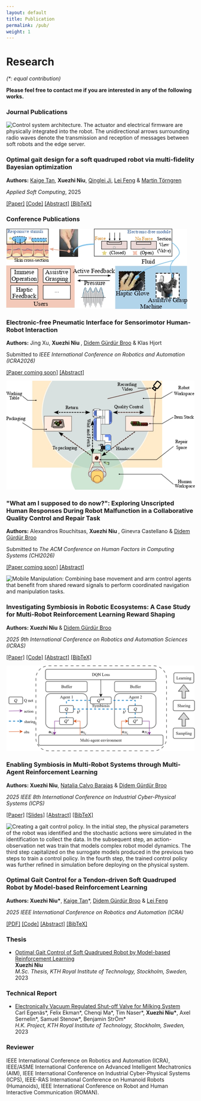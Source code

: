 ```yaml
---
layout: default
title: Publication
permalink: /pub/
weight: 1
---
```


# Research
*(\*: equal contribution)*

**Please feel free to contact me if you are interested in any of the following works.**

### Journal Publications

<div class="pub-entry">
  <img src="https://ars.els-cdn.com/content/image/1-s2.0-S1568494624013425-gr4.jpg" alt="Control system architecture. The actuator and electrical firmware are physically integrated into the robot. The unidirectional arrows surrounding radio waves denote the transmission and reception of messages between soft robots and the edge server." class="pub-thumb">
  <div class="pub-text">
    <h3>Optimal gait design for a soft quadruped robot via multi-fidelity Bayesian optimization</h3>
    <p><strong>Authors:</strong> <a href="https://kaigetan.github.io/">Kaige Tan</a>, <strong>Xuezhi Niu</strong>, <a href="https://qinglei.tech/">Qinglei Ji</a>, <a href="https://www.kth.se/profile/lfeng">Lei Feng</a> & <a href="https://www.kth.se/profile/martint">Martin Törngren</a></p>
    <p><em>Applied Soft Computing</em>, 2025</p>
    <p class="pub-links">
      <a href="https://doi.org/10.1016/j.asoc.2024.112568">[Paper]</a>
      <a href="https://github.com/KaigeTan/MFBO_KTH">[Code]</a>
      <a href="#" class="toggle" data-target="abs-asoc">[Abstract]</a>
      <a href="#" class="toggle" data-target="bib-asoc">[BibTeX]</a>
    </p>
    <div class="pub-toggle-container">
			<div id="abs-asoc" class="toggle-target" hidden>
        <div class="pub-abs-body">
          This study focuses on the locomotion capability improvement in a tendon-driven soft quadruped robot through an online adaptive learning approach. Leveraging the inverse kinematics model of the soft quadruped robot, we employ a central pattern generator to design a parametric gait pattern, and use Bayesian optimization (BO) to find the optimal parameters. Further, to address the challenges of modeling discrepancies, we implement a multi-fidelity BO approach, combining data from both simulation and physical experiments throughout training and optimization. This strategy enables the adaptive refinement of the gait pattern and ensures a smooth transition from simulation to real-world deployment for the controller. Compared to previous result using a fixed gait pattern, the multi-fidelity BO approach improves the robot’s average walking speed from 0.14 m/s to <strong>0.214 m/s</strong>, an increase of <strong>52.7%</strong>. Moreover, we integrate a computational task off-loading architecture by edge computing, which reduces the onboard computational and memory overhead, to improve real-time control performance and facilitate an effective online learning process. The proposed approach successfully achieves optimal walking gait design for physical deployment with high efficiency, effectively addressing challenges related to the reality gap in soft robotics.
        </div>
      </div>
      <div id="bib-asoc" class="toggle-target" hidden>
        <div class="pub-bib-body">
            <button class="copy-bib" data-copy="#bib-text-asoc" aria-label="Copy BibTeX">📋</button>
            <pre><code id="bib-text-asoc">@article{TAN2025112568,
  title = {Optimal gait design for a soft quadruped robot via multi-fidelity Bayesian optimization},
  journal = {Applied Soft Computing},
  volume = {169},
  pages = {112568},
  year = {2025},
  issn = {1568-4946},
  doi = {https://doi.org/10.1016/j.asoc.2024.112568},
  url = {https://www.sciencedirect.com/science/article/pii/S1568494624013425},
  author = {Kaige Tan and Xuezhi Niu and Qinglei Ji and Lei Feng and Martin Törngren},
}</code></pre>
        </div>
      </div>
    </div>
  </div>
</div>

### Conference Publications

<div class="pub-entry">
  <img src="../files/icra2026.jpg" alt="Electronic-free pneumatic interface for sensorimotor concept. Mechanical forces at the robotic gripper generate force that actuate soft components worn by the user, enabling both sensing and actuation through purely pneumatics." class="pub-thumb">
  <div class="pub-text">
    <h3>Electronic-free Pneumatic Interface for Sensorimotor Human-Robot Interaction</h3>
    <p><strong>Authors:</strong> Jing Xu, <strong>Xuezhi Niu </strong>, <a href="https://didemgurdur.com/">Didem Gürdür Broo</a> & Klas Hjort</p>
    <p>Submitted to <em>IEEE International Conference on Robotics and Automation (ICRA2026)</em></p>
    <p class="pub-links">
      <a href="#">[Paper coming soon]</a>
      <!-- <a href="https://github.com/Cyber-physical-Systems-Lab/RewMARL">[Code]</a> -->
      <a href="#" class="toggle" data-target="abs-icra2026">[Abstract]</a>
      <!-- <a href="#" class="toggle" data-target="bib-icra2026">[BibTeX]</a> -->
    </p>
    <div class="pub-toggle-container">
			<div id="abs-icra2026" class="toggle-target" hidden>
        <div class="pub-abs-body">
          Most existing haptic interfaces for human-robot interaction rely on electronic components, which pose challenges in harsh environments and require complex control architectures. This paper presents a novel pneumatic interface that provides electronic-free sensorimotor functions, integrating both sensing and actuation using purely pneumatic principles. The key technical innovation is a pneumatic valve architecture that achieves direct mechanical-fluidic coupling between contact sensing and haptic actuation, eliminating the need for electronic sensors, digital processing, or continuous power supplies. The system operates through a closed-loop mechanism where pressure variations generated by contact forces directly regulate pneumatic valve states, which in turn actuate wearable soft components. System characterization experiments demonstrate consistent force activation thresholds and reliable valve switching behavior across varying contact conditions. The technical approach is validated through two proof-of-concept applications: a perceptive haptic glove and an assistive grasping system with human feedback. Preliminary user trials confirm functional performance and provide initial usability feedback, demonstrating the system's ability to convey tactile information for object discrimination and grasp control. This work establishes the technical feasibility of electronics-free sensorimotor coupling and opens new possibilities for potential advantages for haptic interfaces in challenging environments where conventional electronic systems cannot operate reliably.
        </div>
      </div>
      <!-- <div id="bib-icra2026" class="toggle-target" hidden>
        <div class="pub-bib-body">
            <button class="copy-bib" data-copy="#bib-text-icra2026" aria-label="Copy BibTeX">📋</button>
            <pre><code id="bib-text-icra2026">@INPROCEEDINGS{11108729,
  author={Niu, Xuezhi and Broo, Didem Gürdür},
  booktitle={2025 9th International Conference on Robotics and Automation Sciences (ICRAS)}, 
  title={Investigating Symbiosis in Robotic Ecosystems: A Case Study for Multi-Robot Reinforcement Learning Reward Shaping}, 
  year={2025},
  pages={112-117},
  doi={10.1109/ICRAS65818.2025.11108729}
}</code></pre>
        </div>
      </div> -->
    </div>
  </div>
</div>

<div class="pub-entry">
  <img src="../files/Chi.jpg" alt="The figure is a schematic of the collaborative experimental setup in a 4 × 4 m room. A 1.6 × 1.6 m working table sits in the room with the participant seated along the bottom edge facing upward toward the Dobot Nova 5 robotic arm fitted with a Robotiq 2F85 gripper in the near center. Four main areas are marked on the table: an item stack on the right, a central repair area, a small waiting area in the center, and a packaging area on the left. Green cubes indicate functional items moved directly to packaging; red cubes indicate faulty items handed over by the robot for repair and then returned to packaging after participant action. The robot workspace is shaded light blue, the human workspace light green, and the overlapping repair space highlighted between them to show the area of shared interaction. A fixed RGB camera is shown in the southwest corner of the room capturing the entire setup. Arrows in the diagram show the cobot’s movement between these zones and the handover points to the participant." class="pub-thumb">
  <div class="pub-text">
    <h3>"What am I supposed to do now?": Exploring Unscripted Human Responses During Robot Malfunction in a Collaborative Quality Control and Repair Task</h3>
    <p><strong>Authors:</strong> Alexandros Rouchitsas, <strong>Xuezhi Niu </strong>, Ginevra Castellano & <a href="https://didemgurdur.com/">Didem Gürdür Broo</a></p>
    <p>Submitted to <em>The ACM Conference on Human Factors in Computing Systems (CHI2026)</em></p>
    <p class="pub-links">
      <a href="#">[Paper coming soon]</a>
      <!-- <a href="https://github.com/Cyber-physical-Systems-Lab/RewMARL">[Code]</a> -->
      <a href="#" class="toggle" data-target="abs-chi">[Abstract]</a>
      <!-- <a href="#" class="toggle" data-target="bib-chi">[BibTeX]</a> -->
    </p>
    <div class="pub-toggle-container">
			<div id="abs-chi" class="toggle-target" hidden>
        <div class="pub-abs-body">
          Robot malfunctions are unavoidable in human–robot collaboration and oftentimes detrimental. Yet humans are rarely instructed on how to respond in such moments, leaving ample room for spontaneity and unpredictability. We studied 65 participants working alongside a collaborative robot under both normal operation and deliberate malfunction conditions. We analyzed unscripted vocal and action responses regarding situational awareness (SA)—whether malfunctions were noticed—and task-oriented response appropriateness—whether responses advanced or undermined the collaboration. During malfunctions, SA was nearly universal, as was frustration and confusion, yet appropriateness diverged sharply: 22 participants responded only productively, 7 only unproductively or counterproductively, 15 did both, while 20 attempted nothing whatsoever. Unscripted responses ranged from clarifying questions and corrective actions to sarcasm, comedic gestures, and erroneous markings. Our findings reveal a fragile link between SA and collaboration quality, highlighting the need for robot transparency, explainability and adaptability, so collaborators are actively supported when things fail.
        </div>
      </div>
      <!-- <div id="bib-chi" class="toggle-target" hidden>
        <div class="pub-bib-body">
            <button class="copy-bib" data-copy="#bib-text-chi" aria-label="Copy BibTeX">📋</button>
            <pre><code id="bib-text-chi">@INPROCEEDINGS{11108729,
  author={Niu, Xuezhi and Broo, Didem Gürdür},
  booktitle={2025 9th International Conference on Robotics and Automation Sciences (ICRAS)}, 
  title={Investigating Symbiosis in Robotic Ecosystems: A Case Study for Multi-Robot Reinforcement Learning Reward Shaping}, 
  year={2025},
  pages={112-117},
  doi={10.1109/ICRAS65818.2025.11108729}
}</code></pre>
        </div>
      </div> -->
    </div>
  </div>
</div>

<div class="pub-entry">
  <img src="https://github.com/Cyber-physical-Systems-Lab/RewMARL/raw/main/docs/MobileFranka.gif" alt="Mobile Manipulation: Combining base movement and arm control agents that benefit from shared reward signals to perform coordinated navigation and manipulation tasks." class="pub-thumb">
  <div class="pub-text">
    <h3>Investigating Symbiosis in Robotic Ecosystems: A Case Study for Multi-Robot Reinforcement Learning Reward Shaping</h3>
    <p><strong>Authors: Xuezhi Niu </strong> & <a href="https://didemgurdur.com/">Didem Gürdür Broo</a></p>
    <p><em>2025 9th International Conference on Robotics and Automation Sciences (ICRAS)</em></p>
    <p class="pub-links">
      <a href="https://doi.org/10.1109/ICRAS65818.2025.11108729">[Paper]</a>
      <a href="https://github.com/Cyber-physical-Systems-Lab/RewMARL">[Code]</a>
      <a href="#" class="toggle" data-target="abs-icras">[Abstract]</a>
      <a href="#" class="toggle" data-target="bib-icras">[BibTeX]</a>
    </p>
    <div class="pub-toggle-container">
			<div id="abs-icras" class="toggle-target" hidden>
        <div class="pub-abs-body">
          This paper presents a bio-inspired reward shaping approach for multi-agent reinforcement learning (MARL) in heterogeneous multi-robot systems, leveraging a formal symbiosis model to enhance cooperation. We categorize interactions based on mutualism, commensalism, and parasitism, introducing constructs such as graph models, state transition systems, and resource flow models to characterize inter-agent dependencies. By incorporating a taxonomy of symbiotic relationships into MARL, we define reward structures that reinforce cooperative behavior in complex tasks. Our experimental results demonstrate that while traditional rewards suffice for simple tasks like CartPendulum, mutualistic rewards provide qualitative benefits in high-dimensional tasks such as ShadowHand Object Passing and Mobile Manipulation, including increased learning stability, smoother convergence, and reduced performance variance. These findings suggest that symbiotic reward shaping provides a structured mechanism for enhancing multi-robot cooperation, with benefits that extend beyond numerical performance metrics. Future work should explore adaptive interaction mechanisms and generalization across diverse robotic applications.
        </div>
      </div>
      <div id="bib-icras" class="toggle-target" hidden>
        <div class="pub-bib-body">
            <button class="copy-bib" data-copy="#bib-text-icras" aria-label="Copy BibTeX">📋</button>
            <pre><code id="bib-text-icras">@INPROCEEDINGS{11108729,
  author={Niu, Xuezhi and Broo, Didem Gürdür},
  booktitle={2025 9th International Conference on Robotics and Automation Sciences (ICRAS)}, 
  title={Investigating Symbiosis in Robotic Ecosystems: A Case Study for Multi-Robot Reinforcement Learning Reward Shaping}, 
  year={2025},
  pages={112-117},
  doi={10.1109/ICRAS65818.2025.11108729}
}</code></pre>
        </div>
      </div>
    </div>
  </div>
</div>

<div class="pub-entry">
  <img src="../files/ICPS.png" alt="Agents share battery information through symbiosis connections (blue dashed lines) while maintaining individual Q-networks for local decision making. The framework integrates sampling from the environment (orange arrows), sharing of symbiotic information, and learning through DQN loss computation. Q and Q* represent online and target networks respectively, with individual buffers for experience replay." class="pub-thumb">
  <div class="pub-text">
    <h3>Enabling Symbiosis in Multi-Robot Systems through Multi-Agent Reinforcement Learning</h3>
    <p><strong>Authors: Xuezhi Niu</strong>, <a href="https://www.uu.se/kontakt-och-organisation/personal?query=N18-2159">Natalia Calvo Barajas</a> & <a href="https://didemgurdur.com/">Didem Gürdür Broo</a></p>
    <p><em>2025 IEEE 8th International Conference on Industrial Cyber-Physical Systems (ICPS)</em></p>
    <p class="pub-links">
      <a href="https://doi.org/10.1109/ICPS65515.2025.11087893">[Paper]</a>
      <a href="https://file.notion.so/f/f/5545e1f6-49ca-45ca-b96d-957713429775/51f981db-9e0a-402b-ae08-2314a84f12b7/ICPS.pdf?table=block&id=24cff393-81aa-80dc-848a-ff435141c55d&spaceId=5545e1f6-49ca-45ca-b96d-957713429775&expirationTimestamp=1755540000000&signature=yOne_zcBiqppKVPdnj_dP1wxnOnG-oeT3kPHgNMmM9I&downloadName=ICPS.pdf">[Slides]</a>
      <a href="#" class="toggle" data-target="abs-icps2025">[Abstract]</a>
      <a href="#" class="toggle" data-target="bib-icps2025">[BibTeX]</a>
    </p>
    <div class="pub-toggle-container">
			<div id="abs-icps2025" class="toggle-target" hidden>
        <div class="pub-abs-body">
          Current cyber-physical systems, including multi-robot systems, often fail to interoperate effectively, resulting in suboptimal performance, inefficient resource utilization, and poor resilience. Inspired by natural symbiotic relationships, such as tree-fungi networks, we propose an architecture that integrates ecological symbiosis principles into multi-robot system specifications. Specifically, we incorporate symbiotic principles into multiagent reinforcement learning (MARL) within a centralized training, decentralized execution framework. Comprehensive scenario-based evaluations in a simulated warehouse environment show that our symbiotic MARL framework improves system performance (<strong>10.7%</strong>) and resource utilization (<strong>13.81%</strong>) compared to non-symbiotic baselines. Agents dynamically adjust their behavior in response to environmental changes, ensuring continuous task execution, efficient navigation, and balanced energy use. These findings demonstrate that integrating ecological principles into MARL enhances the system's efficiency and performance. The framework's success in promoting sustainable resource usage while maintaining high task performance suggests broader applications across various cyber-physical domains where adaptive coordination is crucial.
        </div>
      </div>
      <div id="bib-icps2025" class="toggle-target" hidden>
        <div class="pub-bib-body">
            <button class="copy-bib" data-copy="#bib-text-icps2025" aria-label="Copy BibTeX">📋</button>
            <pre><code id="bib-text-icps2025">@INPROCEEDINGS{niu2025enabling,
  author={Niu, Xuezhi and Barajas, Natalia Calvo and Broo, Didem Gürdür},
  booktitle={2025 IEEE 8th International Conference on Industrial Cyber-Physical Systems (ICPS)}, 
  title={Enabling Symbiosis in Multi-Robot Systems Through Multi-Agent Reinforcement Learning}, 
  year={2025},
  pages={1-7},
  doi={10.1109/ICPS65515.2025.11087893}
}</code></pre>
        </div>
      </div>
    </div>
  </div>
</div>

<div class="pub-entry">
  <img src="https://github.com/n7729697/KTH-MasterThesis/raw/main/img/thumbnail.png" alt="Creating a gait control policy. In the initial step, the physical parameters of the robot was identified and the stochastic actions were simulated in the identification to collect the data. In the subsequent step, an action-observation net was train that models complex robot model dynamics. The third step capitalized on the surrogate models produced in the previous two steps to train a control policy. In the fourth step, the trained control policy was further refined in simulation before deploying on the physical system." class="pub-thumb">
  <div class="pub-text">
    <h3>Optimal Gait Control for a Tendon-driven Soft Quadruped Robot by Model-based Reinforcement Learning</h3>
    <p><strong>Authors: Xuezhi Niu*</strong>, <a href="https://kaigetan.github.io/">Kaige Tan</a>*, <a href="https://didemgurdur.com/">Didem Gürdür Broo</a> & <a href="https://www.kth.se/profile/lfeng">Lei Feng</a></p>
    <p><em>2025 IEEE International Conference on Robotics and Automation (ICRA)</em></p>
    <p class="pub-links">
      <a href="https://doi.org/10.1109/ICRA55743.2025.11128611">[PDF]</a>
      <a href="https://github.com/n7729697/KTH-MasterThesis">[Code]</a>
      <a href="#" class="toggle" data-target="abs-softq">[Abstract]</a>
      <a href="#" class="toggle" data-target="bib-softq">[BibTeX]</a>
    </p>
    <div class="pub-toggle-container">
			<div id="abs-softq" class="toggle-target" hidden>
        <div class="pub-abs-body">
          This study presents an innovative approach to optimal gait control for a soft quadruped robot enabled by four compressible tendon-driven soft actuators. Soft quadruped robots, compared to their rigid counterparts, are widely recognized for offering enhanced safety, lower weight, and simpler fabrication and control mechanisms. However, their highly deformable structure introduces nonlinear dynamics, making precise gait locomotion control complex. To solve this problem, we propose a novel model-based reinforcement learning (MBRL) method. The study employs a multi-stage approach, including state space restriction, data-driven surrogate model training, and MBRL development. Compared to benchmark methods, the proposed approach significantly improves the efficiency and performance of gait control policies. The developed policy is both robust and adaptable to the robot's deformable morphology. The study concludes by highlighting the practical applicability of these findings in real-world scenarios.
        </div>
      </div>
      <div id="bib-softq" class="toggle-target" hidden>
        <div class="pub-bib-body">
            <button class="copy-bib" data-copy="#bib-text-softq" aria-label="Copy BibTeX">📋</button>
            <pre><code id="bib-text-softq">@inproceedings{niu2025optimal,
	title     = {Optimal Gait Control for a Tendon-driven Soft Quadruped Robot by Model-based Reinforcement Learning},
	author    = {Niu, Xuezhi and Tan, Kaige and G{\"u}rd{\"u}r Broo, Didem and Feng, Lei},
	booktitle = {2025 IEEE International Conference on Robotics and Automation (ICRA)}, 
	year      = {2025},
  pages     = {9287-9293},
	doi       = {10.1109/ICRA55743.2025.11128611},
	url       = {https://doi.org/10.1109/ICRA55743.2025.11128611}
}</code></pre>
        </div>
      </div>
    </div>
  </div>
</div>

### Thesis
* [Optimal Gait Control of Soft Quadruped Robot by Model-based Reinforcement Learning](https://urn.kb.se/resolve?urn=urn:nbn:se:kth:diva-339056)<br>
**Xuezhi Niu**<br>
*M.Sc. Thesis, KTH Royal Institute of Technology, Stockholm, Sweden,* 2023<br>

### Technical Report
* [Electronically Vacuum Regulated Shut-off Valve for Milking System](https://urn.kb.se/resolve?urn=urn:nbn:se:kth:diva-324226)<br>
Carl Egenäs\*, Felix Ekman\*, Chenqi Ma\*, Tim Naser\*, **Xuezhi Niu\***, Axel Sernelin\*, Samuel Stenow\*, Benjamin StrÖm\* <br>
*H.K. Project, KTH Royal Institute of Technology, Stockholm, Sweden,* 2023<br>

### Reviewer
IEEE International Conference on Robotics and Automation (ICRA), IEEE/ASME International Conference on Advanced Intelligent Mechatronics (AIM), IEEE International Conference on Industrial Cyber-Physical Systems (ICPS), IEEE-RAS International Conference on Humanoid Robots (Humanoids), IEEE International Conference on Robot and Human Interactive Communication (ROMAN). <br>

<!-- Modal (hidden by default) -->
<div id="img-lightbox"
     class="lb-backdrop"
     role="dialog"
     aria-modal="true"
     aria-labelledby="lb-caption"
     hidden>
  <button class="lb-close" aria-label="Close">×</button>
  <img id="lb-image" alt="">
  <div id="lb-caption" class="lb-caption"></div>
</div>

<script>
document.addEventListener('click', (e) => {
  // Toggle Abstract / BibTeX
  const t = e.target.closest('a.toggle');
  if (t) {
    e.preventDefault();
    const id = t.dataset.target;
    const targetBox = document.getElementById(id);

    // close siblings
    const container = t.closest('.pub-text');
    container.querySelectorAll('.toggle-target').forEach(el => {
      if (el !== targetBox) el.hidden = true;
    });

    // toggle clicked one
    targetBox.hidden = !targetBox.hidden;
    return;
  }

  // Copy BibTeX
  const btn = e.target.closest('.copy-bib');
  if (btn) {
    const sel = btn.getAttribute('data-copy');
    const node = document.querySelector(sel);
    if (!node) return;

    const text = node.innerText;
    navigator.clipboard.writeText(text).then(() => {
      const old = btn.textContent;
      btn.textContent = 'Copied ✔';
      setTimeout(() => btn.textContent = old, 1500);
    }).catch(() => {
      // fallback: select for manual copy
      const r = document.createRange();
      r.selectNodeContents(node);
      const s = window.getSelection();
      s.removeAllRanges();
      s.addRange(r);
    });
  }
});

(function(){
  const lb = document.getElementById('img-lightbox');
  const lbImg = document.getElementById('lb-image');
  const lbCaption = document.getElementById('lb-caption');
  const closeBtn = lb.querySelector('.lb-close');

  // Open on any .pub-thumb click (event delegation covers future items)
  document.addEventListener('click', (e) => {
    const thumb = e.target.closest('.pub-thumb');
    if (!thumb) return;

    const full = thumb.dataset.full || thumb.src;
    const alt = thumb.getAttribute('alt') || '';
    lbImg.src = full;
    lbImg.alt = alt;
    lbCaption.textContent = alt;
    lb.hidden = false;

    // store last focus for accessibility
    lb.dataset.prevFocus = document.activeElement === null ? '' : (document.activeElement.id || '');
    closeBtn.focus();
  });

  // Close helpers
  function closeLightbox(){
    lb.hidden = true;
    lbImg.src = '';
    // restore focus if possible
    const prevId = lb.dataset.prevFocus;
    if (prevId) {
      const prev = document.getElementById(prevId);
      if (prev) prev.focus();
    }
  }

  // Click backdrop (not on image) closes
  lb.addEventListener('click', (e) => {
    if (e.target === lb) closeLightbox();
  });

  // Close button
  closeBtn.addEventListener('click', closeLightbox);

  // ESC to close
  document.addEventListener('keydown', (e) => {
    if (!lb.hidden && e.key === 'Escape') closeLightbox();
  });

  // Optional: prevent page scroll while open
  const observer = new MutationObserver(() => {
    if (!lb.hidden) {
      document.body.style.overflow = 'hidden';
    } else {
      document.body.style.overflow = '';
    }
  });
  observer.observe(lb, { attributes: true, attributeFilter: ['hidden'] });
})();
</script>
